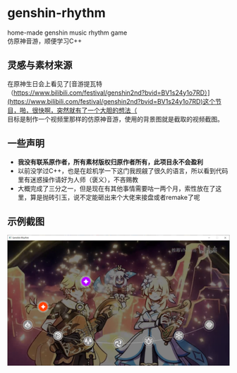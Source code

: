 # genshin-rhythm
home-made genshin music rhythm game  
仿原神音游，顺便学习C++

## 灵感与素材来源
在原神生日会上看见了[音游提瓦特（https://www.bilibili.com/festival/genshin2nd?bvid=BV1s24y1o7RD）](https://www.bilibili.com/festival/genshin2nd?bvid=BV1s24y1o7RD)这个节目，啪，很快啊，突然就有了一个大胆的想法（  
目标是制作一个视频里那样的仿原神音游，使用的背景图就是截取的视频截图。  

## 一些声明
- **我没有联系原作者，所有素材版权归原作者所有，此项目永不会盈利**
- 以前没学过C++，也是在趁机学一下这门我觊觎了很久的语言，所以看到代码里有迷惑操作请好为人师（褒义），不吝赐教  
- 大概完成了三分之一，但是现在有其他事情需要咕一两个月，索性放在了这里，算是抛砖引玉，说不定能砸出来个大佬来接盘或者remake了呢  

## 示例截图
![截图](https://raw.githubusercontent.com/kuiiue/genshin-rhythm/main/2022-10-03.png)
